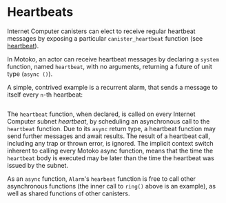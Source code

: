 # Heartbeats

Internet Computer canisters can elect to receive regular heartbeat messages by exposing a particular `canister_heartbeat` function (see [heartbeat](https://smartcontracts.org/docs/interface-spec/index.html#_heartbeat)).

In Motoko, an actor can receive heartbeat messages by declaring a `system` function, named `heartbeat`, with no arguments, returning a future of unit type (`async ()`).

A simple, contrived example is a recurrent alarm, that sends a message to itself every `n`-th heartbeat:

``` motoko file=./examples/Alarm.mo
```

The `heartbeat` function, when declared, is called on every Internet Computer subnet *heartbeat*, by scheduling an asynchronous call to the `heartbeat` function. Due to its `async` return type, a heartbeat function may send further messages and await results. The result of a heartbeat call, including any trap or thrown error, is ignored. The implicit context switch inherent to calling every Motoko async function, means that the time the `heartbeat` body is executed may be later than the time the heartbeat was issued by the subnet.

As an `async` function, `Alarm`'s `hearbeat` function is free to call other asynchronous functions (the inner call to `ring()` above is an example), as well as shared functions of other canisters.
